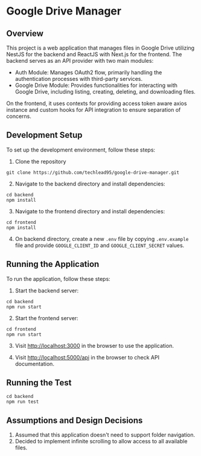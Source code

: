# Google Drive Manager

## Overview
This project is a web application that manages files in Google Drive utilizing NestJS for the backend and ReactJS with Next.js for the frontend. The backend serves as an API provider with two main modules:
- Auth Module: Manages OAuth2 flow, primarily handling the authentication processes with third-party services.
- Google Drive Module: Provides functionalities for interacting with Google Drive, including listing, creating, deleting, and downloading files.

On the frontend, it uses contexts for providing access token aware axios instance and custom hooks for API integration to ensure separation of concerns.

## Development Setup
To set up the development environment, follow these steps:

1. Clone the repository
```
git clone https://github.com/techlead95/google-drive-manager.git
```

2. Navigate to the backend directory and install dependencies:
```
cd backend
npm install
```

3. Navigate to the frontend directory and install dependencies:
```
cd frontend
npm install
```

4. On backend directory, create a new `.env` file by copying `.env.example` file and provide `GOOGLE_CLIENT_ID` and `GOOGLE_CLIENT_SECRET` values.

## Running the Application
To run the application, follow these steps:

1. Start the backend server:
```
cd backend
npm run start
```

2. Start the frontend server:
```
cd frontend
npm run start
```

3. Visit [http://localhost:3000](http://localhost:3000) in the browser to use the application.

4. Visit [http://localhost:5000/api](http://localhost:5000/api) in the browser to check API documentation.

## Running the Test
```
cd backend
npm run test
```

## Assumptions and Design Decisions
1. Assumed that this application doesn't need to support folder navigation.
2. Decided to implement infinite scrolling to allow access to all available files.

